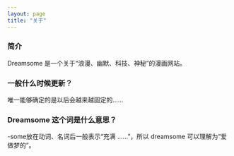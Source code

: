 ```yaml
---
layout: page
title: "关于"
---
```


### 简介

Dreamsome 是一个关于“浪漫、幽默、科技、神秘”的漫画网站。

### 一般什么时候更新？

唯一能够确定的是以后会越来越固定的……


### Dreamsome 这个词是什么意思？
-some放在动词、名词后一般表示“充满 ……”，所以 dreamsome 可以理解为“爱做梦的”。









